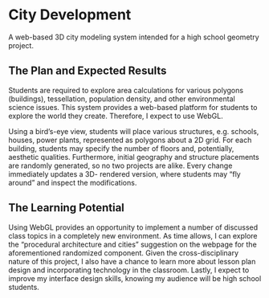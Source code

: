 City Development
================

A web-based 3D city modeling system intended for a high school geometry project.

The Plan and Expected Results
-----------------------------

Students are required to explore area calculations for various polygons
(buildings), tessellation, population density, and other environmental science
issues. This system provides a web-based platform for students to explore the
world they create. Therefore, I expect to use WebGL.


Using a bird’s-eye view, students will place various structures, e.g. schools,
houses, power plants, represented as polygons about a 2D grid. For each
building, students may specify the number of floors and, potentially, aesthetic
qualities. Furthermore, initial geography and structure placements are randomly
generated, so no two projects are alike. Every change immediately updates a 3D-
rendered version, where students may “fly around” and inspect the modifications.

The Learning Potential
----------------------

Using WebGL provides an opportunity to implement a number of discussed class
topics in a completely new environment. As time allows, I can explore the
“procedural architecture and cities” suggestion on the webpage for the
aforementioned randomized component.  Given the cross-disciplinary nature of
this project, I also have a chance to learn more about lesson plan design and
incorporating technology in the classroom. Lastly, I expect to improve my
interface design skills, knowing my audience will be high school students.
